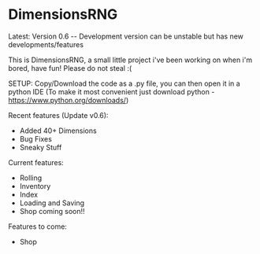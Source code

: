 # DimensionsRNG
Latest: Version 0.6
-- Development version can be unstable but has new developments/features

This is DimensionsRNG, a small little project i've been working on when i'm bored, have fun!
Please do not steal :(

SETUP:
Copy/Download the code as a .py file, you can then open it in a python IDE (To make it most convenient just download python - https://www.python.org/downloads/)

Recent features (Update v0.6):
 - Added 40+ Dimensions
 - Bug Fixes
 - Sneaky Stuff

Current features:
 - Rolling
 - Inventory
 - Index
 - Loading and Saving
 - Shop coming soon!!

Features to come:
 - Shop

